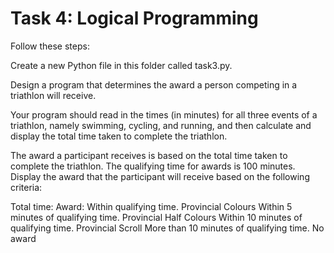 # Task 4: Logical Programming

Follow these steps:

Create a new Python file in this folder called task3.py.

Design a program that determines the award a person competing in a
triathlon will receive.

Your program should read in the times (in minutes) for all three events of a
triathlon, namely swimming, cycling, and running, and then calculate and
display the total time taken to complete the triathlon.

The award a participant receives is based on the total time taken to
complete the triathlon. The qualifying time for awards is 100 minutes. Display the award that the participant will receive based on the following criteria:

Total time:                                    Award:
Within qualifying time.                        Provincial Colours
Within 5 minutes of qualifying time.           Provincial Half Colours 
Within 10 minutes of qualifying time.          Provincial Scroll
More than 10 minutes of qualifying time.       No award
